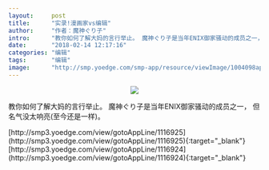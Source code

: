 ```yaml
---
layout:     post
title:      "实录!漫画家vs编辑"
author:     "作者：魔神ぐり子"
intro:      "教你如何了解大妈的言行举止。 魔神ぐり子是当年ENIX御家骚动的成员之一， 但名气没太响亮(至今还是一样)。"
date:       "2018-02-14 12:17:16"
categories: "编辑"
tags:       "编辑"
image:      "http://smp.yoedge.com/smp-app/resource/viewImage/1004098appline.png"
---
```

<div style="text-align: center">
<p><img src="http://smp.yoedge.com/smp-app/resource/viewImage/1004098appline.png"/></p>
</div>
<p class="post-meta">
<span>教你如何了解大妈的言行举止。 魔神ぐり子是当年ENIX御家骚动的成员之一， 但名气没太响亮(至今还是一样)。</span>
</p>
[http://smp3.yoedge.com/view/gotoAppLine/1116925](http://smp3.yoedge.com/view/gotoAppLine/1116925){:target="_blank"}
[http://smp3.yoedge.com/view/gotoAppLine/1116924](http://smp3.yoedge.com/view/gotoAppLine/1116924){:target="_blank"}


